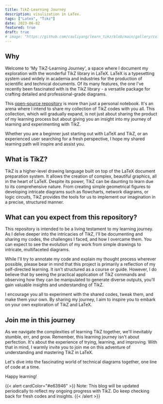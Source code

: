 ```yaml
---
title: TikZ-Learning Journey
description: visulization in LaTex.
tags: ["Latex", "Tikz"]
date: 2023-06-02
featured: true
draft: true
# image: "https://github.com/cauliyang/learn_tikz/blob/main/gallery/colored_diagram.pdf"
---
```


## Why

Welcome to 'My TikZ-Learning Journey', a space where I document my exploration with the wonderful TikZ library in LaTeX.
LaTeX is a typesetting system used widely in academia and industries for the production of scientific and technical documents.
Of its many features, the one I've recently been fascinated with is the TikZ library - a versatile package for crafting detailed and professional-grade diagrams.

This [open-source repository][repo] is more than just a personal notebook.
It's an arena where I intend to share my collection of TikZ codes with you all.
This collection, which will gradually expand, is not just about sharing the product of my learning process but about giving you an insight into my journey of learning and experimenting with TikZ.

Whether you are a beginner just starting out with LaTeX and TikZ, or an experienced user searching for a fresh perspective, I hope my shared learning path will inspire and assist you.

## What is TikZ?

TikZ is a higher-level drawing language built on top of the LaTeX document preparation system.
It allows the creation of complex, beautiful graphics, all in the heart of LaTeX.
Despite its power, TikZ can be daunting to learn due to its comprehensive nature.
From creating simple geometrical figures to developing intricate diagrams such as flowcharts, network diagrams, or logic circuits, TikZ provides the tools for us to implement our imagination in a precise, structured manner.

## What can you expect from this repository?

This repository is intended to be a living testament to my learning journey.
As I delve deeper into the intricacies of TikZ, I'll be documenting and sharing my codes, the challenges I faced, and how I overcame them.
You can expect to see the evolution of my work from simple drawings to intricate, multifaceted diagrams.

While I'll try to annotate my code and explain my thought process wherever possible, please bear in mind that this project is primarily a reflection of my self-directed learning.
It isn't structured as a course or guide.
However, I do believe that by seeing the practical application of TikZ commands and observing how they can be manipulated to generate diverse outputs, you'll gain valuable insights and understanding of TikZ.

I encourage you all to experiment with the shared codes, tweak them, and make them your own.
By sharing my journey, I aim to inspire you to embark on your own exploration of TikZ and LaTeX.

## Join me in this journey

As we navigate the complexities of learning TikZ together, we'll inevitably stumble, err, and grow.
Remember, this learning journey isn't about perfection.
It's about the experience of trying, learning, and improving.
With that in mind, I warmly invite you to join me on this adventure of understanding and mastering TikZ in LaTeX.

Let's dive into the fascinating world of technical diagrams together, one line of code at a time.

Happy learning!

{{< alert cardColor="#e63946" >}}
Note: This blog will be updated periodically to reflect my ongoing progress with TikZ. Do keep checking back for fresh codes and insights.
{{< /alert >}}

<!-- links -->

[repo]: https://github.com/cauliyang/learn_tikz/
